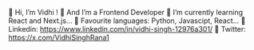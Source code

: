  👋 Hi, I’m Vidhi !
  🎨 And I’m a Frontend Developer 
  📔 I’m currently learning React and  Next.js...
  💎 Favourite languages: Python, Javascipt, React...
  💼 Linkedin: https://www.linkedin.com/in/vidhi-singh-12976a301/
  📍 Twitter: https://x.com/VidhiSinghRana1
  

<!---
vidhisingh151/vidhisingh151 is a ✨ special ✨ repository because its `README.md` (this file) appears on your GitHub profile.
You can click the Preview link to take a look at your changes.
--->
